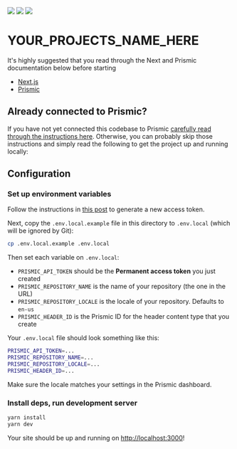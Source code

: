 ![](https://img.shields.io/badge/node-12.19.0-43853d?logo=node.js&labelColor=fff)
![](https://img.shields.io/badge/next-10.0.1-black?logo=next.js)
![](https://img.shields.io/badge/prismic-cms-fff?logo=prismic&labelColor=5163ba&logoColor=fff)

# YOUR_PROJECTS_NAME_HERE

It's highly suggested that you read through the Next and Prismic documentation below before starting

- [Next.js](https://nextjs.org/)
- [Prismic](https://prismic.io/)

## Already connected to Prismic?

If you have not yet connected this codebase to Prismic [carefully read through the instructions here](https://github.com/UseAllFive/next-prismic-base/wiki). Otherwise, you can probably skip those instructions and simply read the following to get the project up and running locally:

## Configuration

### Set up environment variables

Follow the instructions in [this post](https://intercom.help/prismicio/en/articles/1036153-generating-an-access-token) to generate a new access token.

Next, copy the `.env.local.example` file in this directory to `.env.local` (which will be ignored by Git):

```bash
cp .env.local.example .env.local
```

Then set each variable on `.env.local`:

- `PRISMIC_API_TOKEN` should be the **Permanent access token** you just created
- `PRISMIC_REPOSITORY_NAME` is the name of your repository (the one in the URL)
- `PRISMIC_REPOSITORY_LOCALE` is the locale of your repository. Defaults to `en-us`
- `PRISMIC_HEADER_ID` is the Prismic ID for the header content type that you create

Your `.env.local` file should look something like this:

```bash
PRISMIC_API_TOKEN=...
PRISMIC_REPOSITORY_NAME=...
PRISMIC_REPOSITORY_LOCALE=...
PRISMIC_HEADER_ID=...
```

Make sure the locale matches your settings in the Prismic dashboard.

### Install deps, run development server

```bash
yarn install
yarn dev
```

Your site should be up and running on [http://localhost:3000](http://localhost:3000)!
